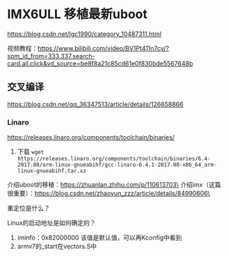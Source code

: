 # IMX6ULL 移植最新uboot
https://blog.csdn.net/lgc1990/category_10487311.html

视频教程：https://www.bilibili.com/video/BV1Pt411n7cv/?spm_id_from=333.337.search-card.all.click&vd_source=be8f8a21c85cd61e0f830bde5567648b

## 交叉编译
https://blog.csdn.net/qq_36347513/article/details/126658866
### Linaro
https://releases.linaro.org/components/toolchain/binaries/
1. 下载  `wget https://releases.linaro.org/components/toolchain/binaries/6.4-2017.08/arm-linux-gnueabihf/gcc-linaro-6.4.1-2017.08-x86_64_arm-linux-gnueabihf.tar.xz`

介绍uboot的移植：https://zhuanlan.zhihu.com/p/110613703\
介绍imx（这篇很重要）：https://blog.csdn.net/zhaoyun_zzz/article/details/84990606\

重定位是什么？


Linux的启动地址是如何确定的？
1. iminfo：0x82000000 该值是默认值，可以再Kconfig中看到
2. armv7的_start在vectors.S中